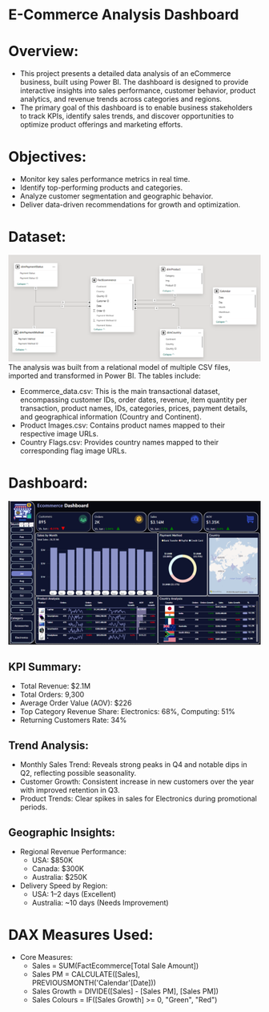 # E-Commerce Analysis Dashboard 

# **Overview:** 

* This project presents a detailed data analysis of an eCommerce business, built using Power BI. The dashboard is designed to provide interactive insights into sales performance, customer behavior, product analytics, and revenue trends across categories and regions.
* The primary goal of this dashboard is to enable business stakeholders to track KPIs, identify sales trends, and discover opportunities to optimize product offerings and marketing efforts.

# **Objectives:**

* Monitor key sales performance metrics in real time.
* Identify top-performing products and categories.
* Analyze customer segmentation and geographic behavior.
* Deliver data-driven recommendations for growth and optimization.

# **Dataset:**
![image_alt](https://github.com/huymtran0502/Ecommerce-Analysis/blob/main/Model%20View.png)
The analysis was built from a relational model of multiple CSV files, imported and transformed in Power BI. The tables include:
* Ecommerce_data.csv: This is the main transactional dataset, encompassing customer IDs, order dates, revenue, item quantity per transaction, product names, IDs, categories, prices, payment details, and geographical information (Country and Continent).
* Product Images.csv: Contains product names mapped to their respective image URLs.
* Country Flags.csv: Provides country names mapped to their corresponding flag image URLs.

# **Dashboard:**
![image_alt](https://github.com/huymtran0502/Ecommerce-Analysis/blob/main/Dashboard.png)
  ## KPI Summary:
  * Total Revenue: $2.1M
  * Total Orders: 9,300
  * Average Order Value (AOV): $226
  * Top Category Revenue Share:
    Electronics: 68%,
    Computing: 51%
  * Returning Customers Rate: 34%

  ## Trend Analysis:
  * Monthly Sales Trend: Reveals strong peaks in Q4 and notable dips in Q2, reflecting possible seasonality.
  * Customer Growth: Consistent increase in new customers over the year with improved retention in Q3.
  * Product Trends: Clear spikes in sales for Electronics during promotional periods.

  ## Geographic Insights:
  * Regional Revenue Performance:
      * USA: $850K
      * Canada: $300K
      * Australia: $250K
  * Delivery Speed by Region:
      * USA: 1–2 days (Excellent)
      * Australia: ~10 days (Needs Improvement)
   

# **DAX Measures Used:**
  * Core Measures:
      * Sales = SUM(FactEcommerce[Total Sale Amount])
      * Sales PM = CALCULATE([Sales], PREVIOUSMONTH('Calendar'[Date]))
      * Sales Growth = DIVIDE([Sales] - [Sales PM], [Sales PM])
      * Sales Colours = IF([Sales Growth] >= 0, "Green", "Red")

  
